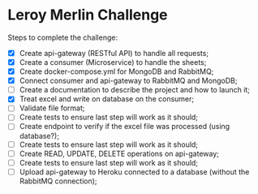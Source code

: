 # Leroy Merlin Challenge

Steps to complete the challenge:

- [x] Create api-gateway (RESTful API) to handle all requests;
- [x] Create a consumer (Microservice) to handle the sheets;
- [x] Create docker-compose.yml for MongoDB and RabbitMQ;
- [x] Connect consumer and api-gateway to RabbitMQ and MongoDB;
- [ ] Create a documentation to describe the project and how to launch it;
- [x] Treat excel and write on database on the consumer;
- [ ] Validate file format;
- [ ] Create tests to ensure last step will work as it should;
- [ ] Create endpoint to verify if the excel file was processed (using database?);
- [ ] Create tests to ensure last step will work as it should;
- [ ] Create READ, UPDATE, DELETE operations on api-gateway;
- [ ] Create tests to ensure last step will work as it should;
- [ ] Upload api-gateway to Heroku connected to a database (without the RabbitMQ connection);

